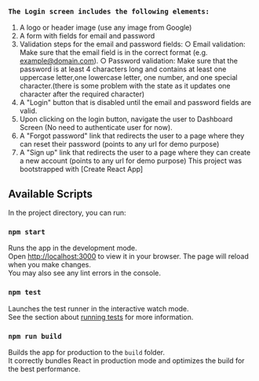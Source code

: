 ### `The Login screen includes the following elements:`
1. A logo or header image (use any image from Google)
2. A form with fields for email and password
3. Validation steps for the email and password fields:
○ Email validation: Make sure that the email field is in the
correct format (e.g. example@domain.com).
○ Password validation: Make sure that the password is at least
4 characters long and contains at least one uppercase letter,one lowercase letter, one number, and one special character.(there is some problem with the state as it updates one character after the required character)
5. A "Login" button that is disabled until the email and password fields are valid.
6. Upon clicking on the login button, navigate the user to Dashboard Screen (No need to authenticate user for now).
7. A "Forgot password" link that redirects the user to a page where they can reset their password (points to any url for demo purpose)
8. A "Sign up" link that redirects the user to a page where they can create a new account (points to any url for demo purpose)
This project was bootstrapped with [Create React App]
## Available Scripts

In the project directory, you can run:
### `npm start`
Runs the app in the development mode.\
Open [http://localhost:3000](http://localhost:3000) to view it in your browser.
The page will reload when you make changes.\
You may also see any lint errors in the console.
### `npm test`
Launches the test runner in the interactive watch mode.\
See the section about [running tests](https://facebook.github.io/create-react-app/docs/running-tests) for more information.
### `npm run build`
Builds the app for production to the `build` folder.\
It correctly bundles React in production mode and optimizes the build for the best performance.




